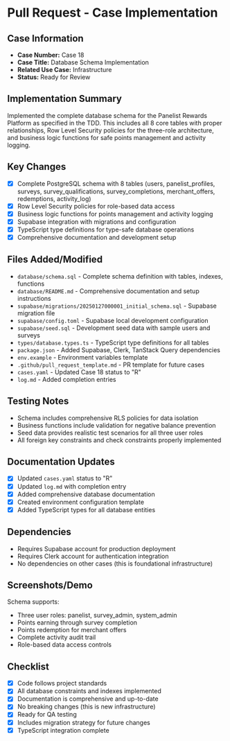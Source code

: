 # Pull Request - Case Implementation

## Case Information
- **Case Number:** Case 18
- **Case Title:** Database Schema Implementation
- **Related Use Case:** Infrastructure
- **Status:** Ready for Review

## Implementation Summary
Implemented the complete database schema for the Panelist Rewards Platform as specified in the TDD. This includes all 8 core tables with proper relationships, Row Level Security policies for the three-role architecture, and business logic functions for safe points management and activity logging.

## Key Changes
- [x] Complete PostgreSQL schema with 8 tables (users, panelist_profiles, surveys, survey_qualifications, survey_completions, merchant_offers, redemptions, activity_log)
- [x] Row Level Security policies for role-based data access
- [x] Business logic functions for points management and activity logging
- [x] Supabase integration with migrations and configuration
- [x] TypeScript type definitions for type-safe database operations
- [x] Comprehensive documentation and development setup

## Files Added/Modified
- `database/schema.sql` - Complete schema definition with tables, indexes, functions
- `database/README.md` - Comprehensive documentation and setup instructions
- `supabase/migrations/20250127000001_initial_schema.sql` - Supabase migration file
- `supabase/config.toml` - Supabase local development configuration
- `supabase/seed.sql` - Development seed data with sample users and surveys
- `types/database.types.ts` - TypeScript type definitions for all tables
- `package.json` - Added Supabase, Clerk, TanStack Query dependencies
- `env.example` - Environment variables template
- `.github/pull_request_template.md` - PR template for future cases
- `cases.yaml` - Updated Case 18 status to "R"
- `log.md` - Added completion entries

## Testing Notes
- Schema includes comprehensive RLS policies for data isolation
- Business functions include validation for negative balance prevention
- Seed data provides realistic test scenarios for all three user roles
- All foreign key constraints and check constraints properly implemented

## Documentation Updates
- [x] Updated `cases.yaml` status to "R"
- [x] Updated `log.md` with completion entry
- [x] Added comprehensive database documentation
- [x] Created environment configuration template
- [x] Added TypeScript types for all database entities

## Dependencies
- Requires Supabase account for production deployment
- Requires Clerk account for authentication integration
- No dependencies on other cases (this is foundational infrastructure)

## Screenshots/Demo
Schema supports:
- Three user roles: panelist, survey_admin, system_admin
- Points earning through survey completion
- Points redemption for merchant offers
- Complete activity audit trail
- Role-based data access controls

## Checklist
- [x] Code follows project standards
- [x] All database constraints and indexes implemented
- [x] Documentation is comprehensive and up-to-date
- [x] No breaking changes (this is new infrastructure)
- [x] Ready for QA testing
- [x] Includes migration strategy for future changes
- [x] TypeScript integration complete 